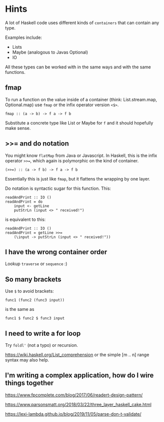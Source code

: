 # Hints

A lot of Haskell code uses different kinds of `containers` that can contain any type.

Examples include:
- Lists
- Maybe (analogous to Javas Optional)
- IO

All these types can be worked with in the same ways
and with the same functions.

## fmap

To run a function on the value inside of a container
(think: List.stream.map, Optional.map) use `fmap` or the infix operator version `<$>`.

```
fmap :: (a -> b) -> f a -> f b
```

Substitute a concrete type like List or Maybe for `f` and it should hopefully make sense.

## >>= and do notation

You might know `flatMap` from Java or Javascript. In Haskell, this is the infix operator `>>=`, which again is polymorphic on the kind of container.

```
(>>=) :: (a -> f b) -> f a -> f b
```

Essentially this is just like `fmap`, but it flattens the wrapping by one layer.

Do notation is syntactic sugar for this function.
This:

```
readAndPrint :: IO ()
readAndPrint = do
    input <- getLine
    putStrLn (input <> " received!")
```
is equivalent to this:
```
readAndPrint :: IO ()
readAndPrint = getLine >>= 
    (\input -> putStrLn (input <> " received!"))
```

## I have the wrong container order

Lookup `traverse` or `sequence` :)

## So many brackets

Use `$` to avoid brackets:
```
func1 (func2 (func3 input))
```
is the same as
```
func1 $ func2 $ func3 input
```

## I need to write a for loop

Try `foldl'` (not a typo) or recursion.

https://wiki.haskell.org/List_comprehension or the simple [m .. n] range syntax may also help.

## I'm writing a complex application, how do I wire things together

https://www.fpcomplete.com/blog/2017/06/readert-design-pattern/

https://www.parsonsmatt.org/2018/03/22/three_layer_haskell_cake.html

https://lexi-lambda.github.io/blog/2019/11/05/parse-don-t-validate/